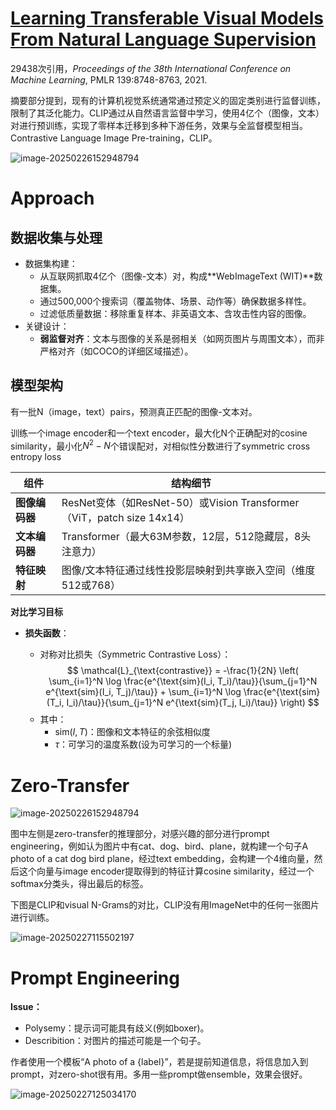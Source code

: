 
# [Learning Transferable Visual Models From Natural Language Supervision](zotero://select/library/items/V25MS4S3)



29438次引用，*Proceedings of the 38th International Conference on Machine Learning*, PMLR 139:8748-8763, 2021.

摘要部分提到，现有的计算机视觉系统通常通过预定义的固定类别进行监督训练，限制了其泛化能力。CLIP通过从自然语言监督中学习，使用4亿个（图像，文本）对进行预训练，实现了零样本迁移到多种下游任务，效果与全监督模型相当。Contrastive Language Image Pre-training，CLIP。

![image-20250226152948794](https://houxiong-pictures.oss-cn-beijing.aliyuncs.com/image-20250226152948794.png)

# Approach

## 数据收集与处理

- 数据集构建：
  - 从互联网抓取4亿个（图像-文本）对，构成**WebImageText (WIT)**数据集。
  - 通过500,000个搜索词（覆盖物体、场景、动作等）确保数据多样性。
  - 过滤低质量数据：移除重复样本、非英语文本、含攻击性内容的图像。
- 关键设计：
  - **弱监督对齐**：文本与图像的关系是弱相关（如网页图片与周围文本），而非严格对齐（如COCO的详细区域描述）。

## 模型架构

有一批N（image，text）pairs，预测真正匹配的图像-文本对。

训练一个image encoder和一个text encoder，最大化N个正确配对的cosine similarity，最小化$N^2-N$个错误配对，对相似性分数进行了symmetric cross entropy loss 

| 组件           | 结构细节                                                     |
| -------------- | ------------------------------------------------------------ |
| **图像编码器** | ResNet变体（如ResNet-50）或Vision Transformer（ViT，patch size 14x14） |
| **文本编码器** | Transformer（最大63M参数，12层，512隐藏层，8头注意力）       |
| **特征映射**   | 图像/文本特征通过线性投影层映射到共享嵌入空间（维度512或768） |

**对比学习目标**

- **损失函数**：
  
  - 对称对比损失（Symmetric Contrastive Loss）：
    $$
    \mathcal{L}_{\text{contrastive}} = -\frac{1}{2N} \left( \sum_{i=1}^N \log \frac{e^{\text{sim}(I_i, T_i)/\tau}}{\sum_{j=1}^N e^{\text{sim}(I_i, T_j)/\tau}} + \sum_{i=1}^N \log \frac{e^{\text{sim}(T_i, I_i)/\tau}}{\sum_{j=1}^N e^{\text{sim}(T_j, I_i)/\tau}} \right)
    $$
  - 其中：  
    - $\text{sim}(I, T)$：图像和文本特征的余弦相似度  
    - $\tau$：可学习的温度系数(设为可学习的一个标量)

# Zero-Transfer

![image-20250226152948794](https://houxiong-pictures.oss-cn-beijing.aliyuncs.com/image-20250226152948794.png)



图中左侧是zero-transfer的推理部分，对感兴趣的部分进行prompt engineering，例如认为图片中有cat、dog、bird、plane，就构建一个句子A photo of a cat dog bird plane，经过text embedding，会构建一个4维向量，然后这个向量与image encoder提取得到的特征计算cosine similarity，经过一个softmax分类头，得出最后的标签。

下图是CLIP和visual N-Grams的对比，CLIP没有用ImageNet中的任何一张图片进行训练。

![image-20250227115502197](https://houxiong-pictures.oss-cn-beijing.aliyuncs.com/image-20250227115502197.png)

# Prompt Engineering

**Issue：**

- Polysemy：提示词可能具有歧义(例如boxer)。
- Describition：对图片的描述可能是一个句子。

作者使用一个模板“A photo of a {label}”，若是提前知道信息，将信息加入到prompt，对zero-shot很有用。多用一些prompt做ensemble，效果会很好。



![image-20250227125034170](https://houxiong-pictures.oss-cn-beijing.aliyuncs.com/image-20250227125034170.png)

















